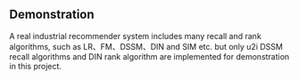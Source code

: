 ##  Demonstration
A real industrial recommender system includes many recall and rank algorithms, such as LR、FM、DSSM、DIN and SIM etc.
but only u2i DSSM recall algorithms and DIN rank algorithm are implemented for demonstration in this project.
